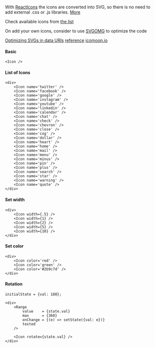 With [ReactIcons](https://www.npmjs.com/package/react-icons) the icons are converted into SVG, so there is no need to add external .css or .js libraries. [More](https://andy-pro.github.io/icon-viewer/)

Check available icons from [the list](https://gorangajic.github.io/react-icons/index.html)

On add your own icons, consider to use [SVGOMG](https://jakearchibald.github.io/svgomg/) to optimize the code

[Optimizing SVGs in data URIs](https://codepen.io/davatron5000/pen/owyKJM)
[reference](https://codepen.io/davatron5000/pen/owyKJM)
[icomoon.io](https://icomoon.io)

#### Basic
```
<Icon />
```

#### List of Icons
```
<div>
	<Icon name='twitter' />
	<Icon name='facebook' />
	<Icon name='google' />
	<Icon name='instagram' />
	<Icon name='youtube' />
	<Icon name='linkedin' />
	<Icon name='calendar' />
	<Icon name='chat' />
	<Icon name='check' />
	<Icon name='chevron' />
	<Icon name='close' />
	<Icon name='cog' />
	<Icon name='dollar' />
	<Icon name='heart' />
	<Icon name='home' />
	<Icon name='mail' />
	<Icon name='menu' />
	<Icon name='minus' />
	<Icon name='pin' />
	<Icon name='plus' />
	<Icon name='search' />
	<Icon name='star' />
	<Icon name='warning' />
	<Icon name='quote' />
</div>
```

#### Set width
```
<div>
	<Icon width={.5} />
	<Icon width={1} />
	<Icon width={2} />
	<Icon width={5} />
	<Icon width={10} />
</div>
```

#### Set color
```
<div>
	<Icon color='red' />
	<Icon color='green' />
	<Icon color='#2b9c7d' />
</div>
```

#### Rotation
```
initialState = {val: 180};

<div>
	<Range 
		value    = {state.val}
		max      = {360}
		onChange = {(e) => setState({val: e})}
		texted
	/>

	<Icon rotate={state.val} />
</div>
```